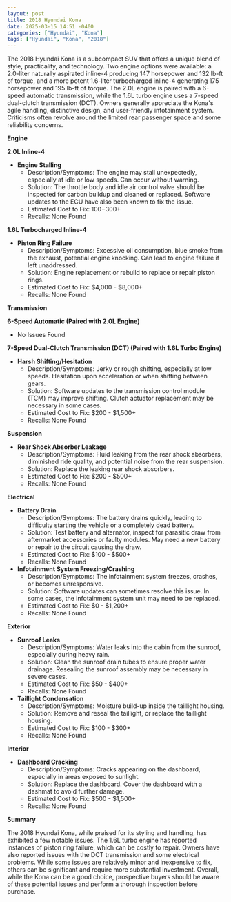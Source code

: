 ```yaml
---
layout: post
title: 2018 Hyundai Kona
date: 2025-03-15 14:51 -0400
categories: ["Hyundai", "Kona"]
tags: ["Hyundai", "Kona", "2018"]
---
```

The 2018 Hyundai Kona is a subcompact SUV that offers a unique blend of style, practicality, and technology. Two engine options were available: a 2.0-liter naturally aspirated inline-4 producing 147 horsepower and 132 lb-ft of torque, and a more potent 1.6-liter turbocharged inline-4 generating 175 horsepower and 195 lb-ft of torque. The 2.0L engine is paired with a 6-speed automatic transmission, while the 1.6L turbo engine uses a 7-speed dual-clutch transmission (DCT). Owners generally appreciate the Kona's agile handling, distinctive design, and user-friendly infotainment system. Criticisms often revolve around the limited rear passenger space and some reliability concerns.

**Engine**

**2.0L Inline-4**
*   **Engine Stalling**
    *   Description/Symptoms: The engine may stall unexpectedly, especially at idle or low speeds. Can occur without warning.
    *   Solution: The throttle body and idle air control valve should be inspected for carbon buildup and cleaned or replaced. Software updates to the ECU have also been known to fix the issue.
    *   Estimated Cost to Fix: $100-$300+
    *   Recalls: None Found

**1.6L Turbocharged Inline-4**
*   **Piston Ring Failure**
    *   Description/Symptoms: Excessive oil consumption, blue smoke from the exhaust, potential engine knocking.  Can lead to engine failure if left unaddressed.
    *   Solution: Engine replacement or rebuild to replace or repair piston rings.
    *   Estimated Cost to Fix: $4,000 - $8,000+
    *   Recalls: None Found

**Transmission**

**6-Speed Automatic (Paired with 2.0L Engine)**
*   No Issues Found

**7-Speed Dual-Clutch Transmission (DCT) (Paired with 1.6L Turbo Engine)**
*   **Harsh Shifting/Hesitation**
    *   Description/Symptoms: Jerky or rough shifting, especially at low speeds. Hesitation upon acceleration or when shifting between gears.
    *   Solution: Software updates to the transmission control module (TCM) may improve shifting. Clutch actuator replacement may be necessary in some cases.
    *   Estimated Cost to Fix: $200 - $1,500+
    *   Recalls: None Found

**Suspension**
*   **Rear Shock Absorber Leakage**
    *   Description/Symptoms: Fluid leaking from the rear shock absorbers, diminished ride quality, and potential noise from the rear suspension.
    *   Solution: Replace the leaking rear shock absorbers.
    *   Estimated Cost to Fix: $200 - $500+
    *   Recalls: None Found

**Electrical**
*   **Battery Drain**
    *   Description/Symptoms: The battery drains quickly, leading to difficulty starting the vehicle or a completely dead battery.
    *   Solution: Test battery and alternator, inspect for parasitic draw from aftermarket accessories or faulty modules. May need a new battery or repair to the circuit causing the draw.
    *   Estimated Cost to Fix: $100 - $500+
    *   Recalls: None Found
*   **Infotainment System Freezing/Crashing**
    *   Description/Symptoms: The infotainment system freezes, crashes, or becomes unresponsive.
    *   Solution: Software updates can sometimes resolve this issue. In some cases, the infotainment system unit may need to be replaced.
    *   Estimated Cost to Fix: $0 - $1,200+
    *   Recalls: None Found

**Exterior**
*   **Sunroof Leaks**
    *   Description/Symptoms: Water leaks into the cabin from the sunroof, especially during heavy rain.
    *   Solution: Clean the sunroof drain tubes to ensure proper water drainage. Resealing the sunroof assembly may be necessary in severe cases.
    *   Estimated Cost to Fix: $50 - $400+
    *   Recalls: None Found
*   **Taillight Condensation**
    *   Description/Symptoms: Moisture build-up inside the taillight housing.
    *   Solution: Remove and reseal the taillight, or replace the taillight housing.
    *   Estimated Cost to Fix: $100 - $300+
    *   Recalls: None Found

**Interior**
*   **Dashboard Cracking**
    *   Description/Symptoms: Cracks appearing on the dashboard, especially in areas exposed to sunlight.
    *   Solution: Replace the dashboard. Cover the dashboard with a dashmat to avoid further damage.
    *   Estimated Cost to Fix: $500 - $1,500+
    *   Recalls: None Found

**Summary**

The 2018 Hyundai Kona, while praised for its styling and handling, has exhibited a few notable issues. The 1.6L turbo engine has reported instances of piston ring failure, which can be costly to repair. Owners have also reported issues with the DCT transmission and some electrical problems. While some issues are relatively minor and inexpensive to fix, others can be significant and require more substantial investment. Overall, while the Kona can be a good choice, prospective buyers should be aware of these potential issues and perform a thorough inspection before purchase.

